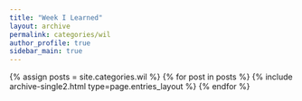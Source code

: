 ```yaml
---
title: "Week I Learned"
layout: archive
permalink: categories/wil
author_profile: true
sidebar_main: true
---
```



{% assign posts = site.categories.wil %}
{% for post in posts %} {% include archive-single2.html type=page.entries_layout %} {% endfor %}
